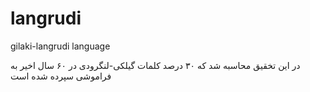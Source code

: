 # langrudi
gilaki-langrudi language

در این تخقیق محاسبه شد که ۳۰ درصد کلمات گیلکی-لنگرودی در ۶۰ سال اخیر به فراموشی سپرده شده است
